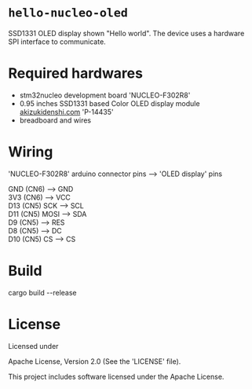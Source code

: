 
# `hello-nucleo-oled`
SSD1331 OLED display shown "Hello world".
The device uses a hardware SPI interface to communicate.

# Required hardwares
- stm32nucleo development board 'NUCLEO-F302R8'
- 0.95 inches SSD1331 based Color OLED display module [akizukidenshi.com](http://akizukidenshi.com/) 'P-14435'
- breadboard and wires

# Wiring
'NUCLEO-F302R8' arduino connector pins --> 'OLED display' pins

GND (CN6)       --> GND  
3V3 (CN6)       --> VCC  
D13 (CN5) SCK   --> SCL  
D11 (CN5) MOSI  --> SDA  
D9  (CN5)       --> RES  
D8  (CN5)       --> DC  
D10 (CN5) CS    --> CS

# Build
cargo build --release

# License
Licensed under

Apache License, Version 2.0 (See the 'LICENSE' file).

This project includes software licensed under the Apache License.
